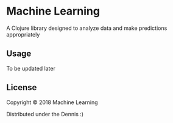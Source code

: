 # Machine Learning

A Clojure library designed to analyze data and make predictions appropriately

## Usage
To be updated later

## License

Copyright © 2018 Machine Learning

Distributed under the Dennis :)

